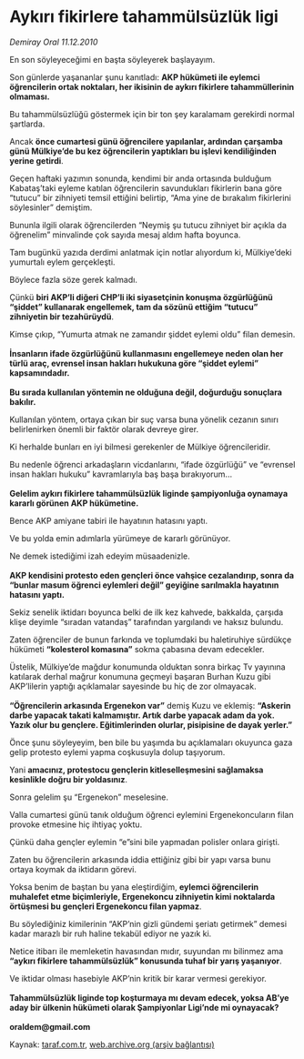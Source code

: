 # Aykırı fikirlere tahammülsüzlük ligi

*Demiray Oral 11.12.2010*

<div class="yazi"><p>En son söyleyeceğimi en başta söyleyerek başlayayım.</p>
<p>Son günlerde yaşananlar şunu kanıtladı: <b>AKP hükümeti ile eylemci öğrencilerin ortak noktaları, her ikisinin de aykırı fikirlere tahammüllerinin olmaması.</b></p>
<p>Bu tahammülsüzlüğü göstermek için bir ton şey karalamam gerekirdi normal şartlarda.</p>
<p>Ancak <b>önce cumartesi günü öğrencilere yapılanlar, ardından çarşamba günü Mülkiye’de bu kez öğrencilerin yaptıkları bu işlevi kendiliğinden yerine getirdi</b>.</p>
<p>Geçen haftaki yazımın sonunda, kendimi bir anda ortasında bulduğum Kabataş’taki eyleme katılan öğrencilerin savundukları fikirlerin bana göre “tutucu” bir zihniyeti temsil ettiğini belirtip, “Ama yine de bırakalım fikirlerini söylesinler” demiştim.</p>
<p>Bununla ilgili olarak öğrencilerden “Neymiş şu tutucu zihniyet bir açıkla da öğrenelim” minvalinde çok sayıda mesaj aldım hafta boyunca.</p>
<p>Tam bugünkü yazıda derdimi anlatmak için notlar alıyordum ki, Mülkiye’deki yumurtalı eylem gerçekleşti.</p>
<p>Böylece fazla söze gerek kalmadı.</p>
<p>Çünkü <b>biri AKP’li diğeri CHP’li iki siyasetçinin konuşma özgürlüğünü “şiddet” kullanarak engellemek, tam da sözünü ettiğim “tutucu” zihniyetin bir tezahürüydü</b>.</p>
<p>Kimse çıkıp, “Yumurta atmak ne zamandır şiddet eylemi oldu” filan demesin.<br/><br/><b>İnsanların ifade özgürlüğünü kullanmasını engellemeye neden olan her türlü araç, evrensel insan hakları hukukuna göre “şiddet eylemi” kapsamındadır.<br/><br/></b><b>Bu sırada kullanılan yöntemin ne olduğuna değil, doğurduğu sonuçlara bakılır.</b></p>
<p>Kullanılan yöntem, ortaya çıkan bir suç varsa buna yönelik cezanın sınırı belirlenirken önemli bir faktör olarak devreye girer.</p>
<p>Ki herhalde bunları en iyi bilmesi gerekenler de Mülkiye öğrencileridir.</p>
<p>Bu nedenle öğrenci arkadaşların vicdanlarını, “ifade özgürlüğü” ve “evrensel insan hakları hukuku” kavramlarıyla baş başa bırakıyorum...<br/><br/><b>Gelelim aykırı fikirlere tahammülsüzlük liginde şampiyonluğa oynamaya kararlı görünen AKP hükümetine.</b></p>
<p>Bence AKP amiyane tabiri ile hayatının hatasını yaptı.</p>
<p>Ve bu yolda emin adımlarla yürümeye de kararlı görünüyor.</p>
<p>Ne demek istediğimi izah edeyim müsaadenizle.<br/><br/><b>AKP kendisini protesto eden gençleri önce vahşice cezalandırıp, sonra da “bunlar masum öğrenci eylemleri değil” geyiğine sarılmakla hayatının hatasını yaptı.</b></p>
<p>Sekiz senelik iktidarı boyunca belki de ilk kez kahvede, bakkalda, çarşıda klişe deyimle “sıradan vatandaş” tarafından yargılandı ve haksız bulundu.</p>
<p>Zaten öğrenciler de bunun farkında ve toplumdaki bu haletiruhiye sürdükçe hükümeti <b>“kolesterol komasına”</b> sokma çabasına devam edecekler.</p>
<p>Üstelik, Mülkiye’de mağdur konumunda olduktan sonra birkaç Tv yayınına katılarak derhal mağrur konumuna geçmeyi başaran Burhan Kuzu gibi AKP’lilerin yaptığı açıklamalar sayesinde bu hiç de zor olmayacak.<br/><br/><b>“Öğrencilerin arkasında Ergenekon var”</b> demiş Kuzu ve eklemiş: <b>“Askerin darbe yapacak takati kalmamıştır. Artık darbe yapacak adam da yok. Yazık olur bu gençlere. Eğitimlerinden olurlar, pisipisine de dayak yerler.”</b></p>
<p>Önce şunu söyleyeyim, ben bile bu yaşımda bu açıklamaları okuyunca gaza gelip protesto eylemi yapma coşkusuyla dolup taşıyorum.</p>
<p>Yani <b>amacınız, protestocu gençlerin kitleselleşmesini sağlamaksa kesinlikle doğru bir yoldasınız</b>.</p>
<p>Sonra gelelim şu “Ergenekon” meselesine.</p>
<p>Valla cumartesi günü tanık olduğum öğrenci eylemini Ergenekoncuların filan provoke etmesine hiç ihtiyaç yoktu.</p>
<p>Çünkü daha gençler eylemin “e”sini bile yapmadan polisler onlara girişti.</p>
<p>Zaten bu öğrencilerin arkasında iddia ettiğiniz gibi bir yapı varsa bunu ortaya koymak da iktidarın görevi.</p>
<p>Yoksa benim de baştan bu yana eleştirdiğim, <b>eylemci öğrencilerin muhalefet etme biçimleriyle, Ergenekoncu zihniyetin kimi noktalarda örtüşmesi bu gençleri Ergenekoncu filan yapmaz</b>.</p>
<p>Bu söylediğiniz kimilerinin “AKP’nin gizli gündemi şeriatı getirmek” demesi kadar marazlı bir ruh haline tekabül ediyor ne yazık ki.</p>
<p>Netice itibarı ile memleketin havasından mıdır, suyundan mı bilinmez ama <b>“aykırı fikirlere tahammülsüzlük” konusunda tuhaf bir yarış yaşanıyor</b>.</p>
<p>Ve iktidar olması hasebiyle AKP’nin kritik bir karar vermesi gerekiyor.<br/><br/><b>Tahammülsüzlük liginde top koşturmaya mı devam edecek, yoksa AB’ye aday bir ülkenin hükümeti olarak Şampiyonlar Ligi’nde mi oynayacak?<br/><br/></b><b>oraldem@gmail.com</b></p>
</div>

Kaynak: [taraf.com.tr](http://www.taraf.com.tr:80/demiray-oral/makale-aykiri-fikirlere-tahammulsuzluk-ligi.htm), [web.archive.org (arşiv bağlantısı)](http://web.archive.org/web/20101214144222/http://www.taraf.com.tr:80/demiray-oral/makale-aykiri-fikirlere-tahammulsuzluk-ligi.htm)
